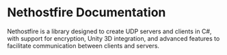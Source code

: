# Nethostfire Documentation

Nethostfire is a library designed to create UDP servers and clients in C#, with support for encryption, Unity 3D integration, and advanced features to facilitate communication between clients and servers.